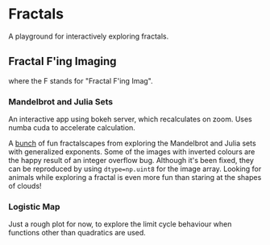 # Fractals
A playground for interactively exploring fractals.

## Fractal F'ing Imaging

where the F stands for "Fractal F'ing Imag".

### Mandelbrot and Julia Sets

An interactive app using bokeh server, which recalculates on zoom. Uses numba cuda to accelerate calculation.

A [bunch](https://photos.app.goo.gl/mqa36t17Scu4g3428) of fun fractalscapes from exploring the Mandelbrot and Julia sets with generalized exponents. Some of the images with inverted colours are the happy result of an integer overflow bug. Although it's been fixed, they can be reproduced by using `dtype=np.uint8` for the image array. Looking for animals while exploring a fractal is even more fun than staring at the shapes of clouds!

### Logistic Map

Just a rough plot for now, to explore the limit cycle behaviour when functions other than quadratics are used.
